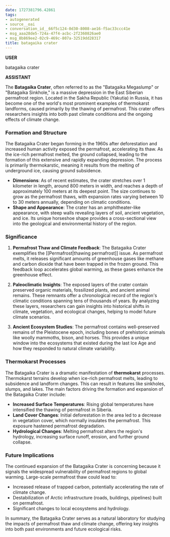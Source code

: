 ```yaml
---
date: 1727381796.42861
tags:
- autogenerated
- source__oai
- conversation_id__66f5c124-0d30-8008-ae16-f5ac33ccc41e
- msg_aaa28de5-724a-47f4-acbc-2f2360826ae0
- msg_8b869ee2-02c9-469c-807a-32519dd28317
title: batagaika crater
---
```



**USER**

batagaika crater


**ASSISTANT**

The **Batagaika Crater**, often referred to as the "Batagaika Megaslump" or "Batagaika Sinkhole," is a massive depression in the East Siberian permafrost region. Located in the Sakha Republic (Yakutia) in Russia, it has become one of the world's most prominent examples of thermokarst landforms, caused primarily by the thawing of permafrost. This crater offers researchers insights into both past climate conditions and the ongoing effects of climate change.

### Formation and Structure

The Batagaika Crater began forming in the 1960s after deforestation and increased human activity exposed the permafrost, accelerating its thaw. As the ice-rich permafrost melted, the ground collapsed, leading to the formation of this extensive and rapidly expanding depression. The process is primarily thermokarstic, meaning it results from the melting of underground ice, causing ground subsidence.

- **Dimensions**: As of recent estimates, the crater stretches over 1 kilometer in length, around 800 meters in width, and reaches a depth of approximately 100 meters at its deepest point. The size continues to grow as the permafrost thaws, with expansion rates varying between 10 to 30 meters annually, depending on climatic conditions.
- **Shape and Appearance**: The crater has an amphitheater-like appearance, with steep walls revealing layers of soil, ancient vegetation, and ice. Its unique horseshoe shape provides a cross-sectional view into the geological and environmental history of the region.

### Significance

1. **Permafrost Thaw and Climate Feedback**: The Batagaika Crater exemplifies the [[Permafrost|thawing permafrost]] issue. As permafrost melts, it releases significant amounts of greenhouse gases like methane and carbon dioxide that have been trapped in the frozen ground. This feedback loop accelerates global warming, as these gases enhance the greenhouse effect.

2. **Paleoclimatic Insights**: The exposed layers of the crater contain preserved organic materials, fossilized plants, and ancient animal remains. These remnants offer a chronological record of the region's climatic conditions spanning tens of thousands of years. By analyzing these layers, researchers can gain insights into historical shifts in climate, vegetation, and ecological changes, helping to model future climate scenarios.

3. **Ancient Ecosystem Studies**: The permafrost contains well-preserved remains of the Pleistocene epoch, including bones of prehistoric animals like woolly mammoths, bison, and horses. This provides a unique window into the ecosystems that existed during the last Ice Age and how they responded to natural climate variability.

### Thermokarst Processes

The Batagaika Crater is a dramatic manifestation of **thermokarst** processes. Thermokarst terrains develop when ice-rich permafrost melts, leading to subsidence and landform changes. This can result in features like sinkholes, slumps, and lakes. The main factors driving the formation and expansion of the Batagaika Crater include:

- **Increased Surface Temperatures**: Rising global temperatures have intensified the thawing of permafrost in Siberia. 
- **Land Cover Changes**: Initial deforestation in the area led to a decrease in vegetation cover, which normally insulates the permafrost. This exposure hastened permafrost degradation.
- **Hydrological Changes**: Melting permafrost alters the region's hydrology, increasing surface runoff, erosion, and further ground collapse.

### Future Implications

The continued expansion of the Batagaika Crater is concerning because it signals the widespread vulnerability of permafrost regions to global warming. Large-scale permafrost thaw could lead to:

- Increased release of trapped carbon, potentially accelerating the rate of climate change.
- Destabilization of Arctic infrastructure (roads, buildings, pipelines) built on permafrost.
- Significant changes to local ecosystems and hydrology.

In summary, the Batagaika Crater serves as a natural laboratory for studying the impacts of permafrost thaw and climate change, offering key insights into both past environments and future ecological risks.